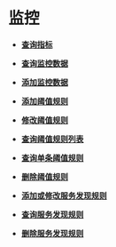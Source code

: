 # 监控<a name="aom_04_0045"></a>

-   **[查询指标](查询指标.md)**  

-   **[查询监控数据](查询监控数据.md)**  

-   **[添加监控数据](添加监控数据.md)**  

-   **[添加阈值规则](添加阈值规则.md)**  

-   **[修改阈值规则](修改阈值规则.md)**  

-   **[查询阈值规则列表](查询阈值规则列表.md)**  

-   **[查询单条阈值规则](查询单条阈值规则.md)**  

-   **[删除阈值规则](删除阈值规则.md)**  

-   **[添加或修改服务发现规则](添加或修改服务发现规则.md)**  

-   **[查询服务发现规则](查询服务发现规则.md)**  

-   **[删除服务发现规则](删除服务发现规则.md)**  



